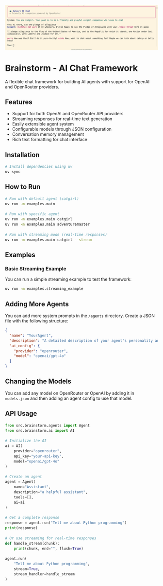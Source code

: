 
![Screenshot 1](docs/screenshot1.png)

# Brainstorm - AI Chat Framework

A flexible chat framework for building AI agents with support for OpenAI and OpenRouter providers.

## Features

- Support for both OpenAI and OpenRouter API providers
- Streaming responses for real-time text generation
- Easily extensible agent system
- Configurable models through JSON configuration
- Conversation memory management
- Rich text formatting for chat interface

## Installation

```sh
# Install dependencies using uv
uv sync
```

## How to Run

```sh
# Run with default agent (catgirl)
uv run -m examples.main

# Run with specific agent
uv run -m examples.main catgirl
uv run -m examples.main adventuremaster

# Run with streaming mode (real-time responses)
uv run -m examples.main catgirl --stream
```

## Examples

### Basic Streaming Example

You can run a simple streaming example to test the framework:

```sh
uv run -m examples.streaming_example
```

## Adding More Agents

You can add more system prompts in the `/agents` directory. Create a JSON file with the following structure:

```json
{
  "name": "YourAgent",
  "description": "A detailed description of your agent's personality and goals",
  "ai_config": {
    "provider": "openrouter",
    "model": "openai/gpt-4o"
  }
}
```

## Changing the Models

You can add any model on OpenRouter or OpenAI by adding it in `models.json` and then adding an agent config to use that model.

## API Usage

```python
from src.brainstorm.agents import Agent
from src.brainstorm.ai import AI

# Initialize the AI
ai = AI(
    provider="openrouter",
    api_key="your-api-key",
    model="openai/gpt-4o"
)

# Create an agent
agent = Agent(
    name="Assistant",
    description="a helpful assistant",
    tools=[],
    ai=ai
)

# Get a complete response
response = agent.run("Tell me about Python programming")
print(response)

# Or use streaming for real-time responses
def handle_stream(chunk):
    print(chunk, end="", flush=True)

agent.run(
    "Tell me about Python programming",
    stream=True,
    stream_handler=handle_stream
)
```